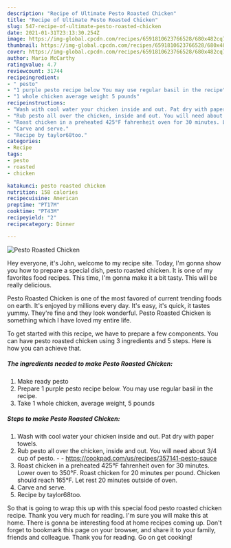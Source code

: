 ```yaml
---
description: "Recipe of Ultimate Pesto Roasted Chicken"
title: "Recipe of Ultimate Pesto Roasted Chicken"
slug: 547-recipe-of-ultimate-pesto-roasted-chicken
date: 2021-01-31T23:13:30.254Z
image: https://img-global.cpcdn.com/recipes/6591810623766528/680x482cq70/pesto-roasted-chicken-recipe-main-photo.jpg
thumbnail: https://img-global.cpcdn.com/recipes/6591810623766528/680x482cq70/pesto-roasted-chicken-recipe-main-photo.jpg
cover: https://img-global.cpcdn.com/recipes/6591810623766528/680x482cq70/pesto-roasted-chicken-recipe-main-photo.jpg
author: Mario McCarthy
ratingvalue: 4.7
reviewcount: 31744
recipeingredient:
- " pesto"
- "1 purple pesto recipe below You may use regular basil in the recipe"
- "1 whole chicken average weight 5 pounds"
recipeinstructions:
- "Wash with cool water your chicken inside and out. Pat dry with paper towels."
- "Rub pesto all over the chicken, inside and out. You will need about 3/4 cup of pesto.  https://cookpad.com/us/recipes/357141-pesto-sauce"
- "Roast chicken in a preheated 425°F fahrenheit oven for 30 minutes. Lower oven to 350°F. Roast chicken for 20 minutes per pound. Chicken should reach 165°F. Let rest 20 minutes outside of oven."
- "Carve and serve."
- "Recipe by taylor68too."
categories:
- Recipe
tags:
- pesto
- roasted
- chicken

katakunci: pesto roasted chicken 
nutrition: 158 calories
recipecuisine: American
preptime: "PT17M"
cooktime: "PT43M"
recipeyield: "2"
recipecategory: Dinner

---
```



![Pesto Roasted Chicken](https://img-global.cpcdn.com/recipes/6591810623766528/680x482cq70/pesto-roasted-chicken-recipe-main-photo.jpg)

Hey everyone, it's John, welcome to my recipe site. Today, I'm gonna show you how to prepare a special dish, pesto roasted chicken. It is one of my favorites food recipes. This time, I'm gonna make it a bit tasty. This will be really delicious.



Pesto Roasted Chicken is one of the most favored of current trending foods on earth. It's enjoyed by millions every day. It's easy, it's quick, it tastes yummy. They're fine and they look wonderful. Pesto Roasted Chicken is something which I have loved my entire life.


To get started with this recipe, we have to prepare a few components. You can have pesto roasted chicken using 3 ingredients and 5 steps. Here is how you can achieve that.

<!--inarticleads1-->

##### The ingredients needed to make Pesto Roasted Chicken:

1. Make ready  pesto
1. Prepare 1 purple pesto recipe below. You may use regular basil in the recipe.
1. Take 1 whole chicken, average weight, 5 pounds




<!--inarticleads2-->

##### Steps to make Pesto Roasted Chicken:

1. Wash with cool water your chicken inside and out. Pat dry with paper towels.
1. Rub pesto all over the chicken, inside and out. You will need about 3/4 cup of pesto. -  - https://cookpad.com/us/recipes/357141-pesto-sauce
1. Roast chicken in a preheated 425°F fahrenheit oven for 30 minutes. Lower oven to 350°F. Roast chicken for 20 minutes per pound. Chicken should reach 165°F. Let rest 20 minutes outside of oven.
1. Carve and serve.
1. Recipe by taylor68too.




So that is going to wrap this up with this special food pesto roasted chicken recipe. Thank you very much for reading. I'm sure you will make this at home. There is gonna be interesting food at home recipes coming up. Don't forget to bookmark this page on your browser, and share it to your family, friends and colleague. Thank you for reading. Go on get cooking!
